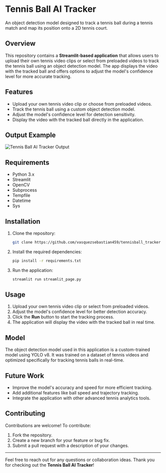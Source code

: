 # Tennis Ball AI Tracker

An object detection model designed to track a tennis ball during a tennis match and map its position onto a 2D tennis court.

## Overview

This repository contains a **Streamlit-based application** that allows users to upload their own tennis video clips or select from preloaded videos to track the tennis ball using an object detection model. The app displays the video with the tracked ball and offers options to adjust the model's confidence level for more accurate tracking.

## Features

- Upload your own tennis video clip or choose from preloaded videos.
- Track the tennis ball using a custom object detection model.
- Adjust the model's confidence level for detection sensitivity.
- Display the video with the tracked ball directly in the application.

## Output Example

![Tennis Ball AI Tracker Output](https://github.com/vasquezsebastian459/tennisball_tracker/blob/main/output_videos/tennis_test_video.gif)

## Requirements

- Python 3.x
- Streamlit
- OpenCV
- Subprocess
- Tempfile
- Datetime
- Sys

## Installation

1. Clone the repository:

    ```bash
    git clone https://github.com/vasquezsebastian459/tennisball_tracker.git
    ```

2. Install the required dependencies:

    ```bash
    pip install -r requirements.txt
    ```

3. Run the application:

    ```bash
    streamlit run streamlit_page.py
    ```

## Usage

1. Upload your own tennis video clip or select from preloaded videos.
2. Adjust the model's confidence level for better detection accuracy.
3. Click the **Run** button to start the tracking process.
4. The application will display the video with the tracked ball in real time.

## Model

The object detection model used in this application is a custom-trained model using YOLO v8. It was trained on a dataset of tennis videos and optimized specifically for tracking tennis balls in real-time.

## Future Work

- Improve the model's accuracy and speed for more efficient tracking.
- Add additional features like ball speed and trajectory tracking.
- Integrate the application with other advanced tennis analytics tools.

## Contributing

Contributions are welcome! To contribute:

1. Fork the repository.
2. Create a new branch for your feature or bug fix.
3. Submit a pull request with a description of your changes.

---

Feel free to reach out for any questions or collaboration ideas. Thank you for checking out the **Tennis Ball AI Tracker**!
